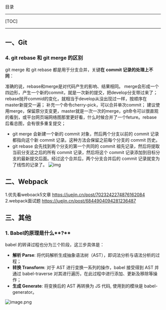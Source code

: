 目录
*****
[TOC]
*****


## 一、Git

### 4. git rebase 和 git merge 的区别

git merge 和 git rebase 都是用于分支合并，关键**在** **commit 记录的处理上不同**：

准确的说，rebase和merge是对代码产生的影响、结果相同。
 merge会形成一个四边形，产生一个新的commit，就是一次新的提交，把develop分支带过来了；
 rebase抛开commid的变化，就相当于develop从没出现过一样，按顺序在master新提交一遍；
 补充一个命令cherry-pick，可以合并单次commit；
 建议使用merge，保留原分支变更，master就是一次一次的merge，git命令可以很直观的看到，或平台网页端网络图那里更好看，什么时候合并了一个feture。rebase后看总图，会有很多重复提交；

- git merge 会新建一个新的 commit 对象，然后两个分支以前的 commit 记录都指向这个新 commit 记录。这种方法会保留之前每个分支的 commit 历史。
- git rebase 会先找到两个分支的第一个共同的 commit 祖先记录，然后将提取当前分支这之后的所有 commit 记录，然后将这个 commit 记录添加到目标分支的最新提交后面。经过这个合并后，两个分支合并后的 commit 记录就变为了线性的记录了。
  ![img](https://pic2.zhimg.com/v2-73db63a5abb3cac70f913155a854cf29_r.jpg)
## 二、Webpack
1.优先看weboack5文章 https://juejin.cn/post/7023242274876162084
2.webpack面试题 https://juejin.cn/post/6844904094281236487

## 三、其他

### **1. Babel**的原理是什么**?** 

babel 的转译过程也分为三个阶段，这三步具体是： 

- **解析 Parse**: 将代码解析⽣成抽象语法树（AST），即词法分析与语法分析的过程；
- **转换 Transform**: 对于 AST 进⾏变换⼀系列的操作，babel 接受得到 AST 并通过 babel-traverse 对其进⾏遍历，在此过程中进⾏添加、更新及移除等操作；
- **⽣成 Generate**: 将变换后的 AST 再转换为 JS 代码, 使⽤到的模块是 babel-generator。

![image.png](https://cdn.nlark.com/yuque/0/2021/png/1500604/1615908675152-69682ae3-d0b3-4552-a32e-39c2022b1db0.png?x-oss-process=image%2Fresize%2Cw_1500)